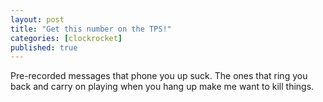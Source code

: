 ```yaml
---
layout: post
title: "Get this number on the TPS!"
categories: [clockrocket]
published: true
---
```


Pre-recorded messages that phone you up suck.  The ones that ring you back and carry on playing when you hang up make me want to kill things.

